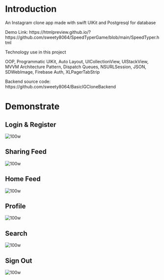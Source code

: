 <h1>Introduction</h1>
<p>An Instagram clone app made with swift UIKit and Postgresql for database</p>
Demo Link: https://htmlpreview.github.io/?https://github.com/sweety8064/SpeedTyperGame/blob/main/SpeedTyper.html
<p>Technology use in this project</p>
<p>OOP, Programmatic UIKit, Auto Layout, UICollectionView, UIStackView, MVVM Architecture Pattern, Dispatch Queues, NSURLSession, JSON, SDWebImage, Firebase Auth, XLPagerTabStrip</p>

<p>Backend source code: https://github.com/sweety8064/BasicIGCloneBackend</p>

<h1>Demonstrate</h2>

<h2>Login & Register</h2>

![100w](gif/LoginAndRegister.gif)<br>
<h2>Sharing Feed</h2>

![100w](gif/SharePhoto.gif)<br>
<h2>Home Feed</h2>

![100w](gif/HomeViewController.gif)<br>
<h2>Profile</h2>

![100w](gif/ProfileViewController.gif)<br>
<h2>Search</h2>

![100w](gif/SearchViewController.gif)<br>
<h2>Sign Out</h2>

![100w](gif/Logout.gif)<br>
